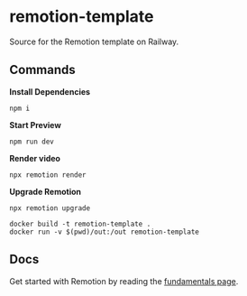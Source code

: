 # remotion-template

Source for the Remotion template on Railway.

## Commands

**Install Dependencies**

```console
npm i
```

**Start Preview**

```console
npm run dev
```

**Render video**

```console
npx remotion render
```

**Upgrade Remotion**

```console
npx remotion upgrade
```

```console
docker build -t remotion-template .
docker run -v $(pwd)/out:/out remotion-template
```

## Docs

Get started with Remotion by reading the [fundamentals page](https://www.remotion.dev/docs/the-fundamentals).
